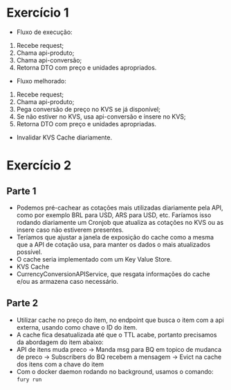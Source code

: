 # Exercício 1

- Fluxo de execução:

1. Recebe request;
2. Chama api-produto;
3. Chama api-conversão;
4. Retorna DTO com preço e unidades apropriados.

- Fluxo melhorado:

1. Recebe request;
2. Chama api-produto;
3. Pega conversão de preço no KVS se já disponível;
4. Se não estiver no KVS, usa api-conversão e insere no KVS;
5. Retorna DTO com preço e unidades apropriadas.

- Invalidar KVS Cache diariamente.

# Exercício 2

## Parte 1
- Podemos pré-cachear as cotações mais utilizadas diariamente pela API, como por exemplo BRL para USD, ARS para USD, etc. Faríamos isso rodando diariamente um Cronjob que atualiza as cotações no KVS ou as insere caso não estiverem presentes.
- Teríamos que ajustar a janela de exposição do cache como a mesma que a API de cotação usa, para manter os dados o mais atualizados possível.
- O cache seria implementado com um Key Value Store.
- KVS Cache
- CurrencyConversionAPIService, que resgata informações do cache e/ou as armazena caso necessário.

## Parte 2

- Utilizar cache no preço do item, no endpoint que busca o item com a api externa, usando como chave o ID do item.
- A cache fica desatualizada até que o TTL acabe, portanto precisamos da abordagem do item abaixo:
- API de itens muda preco -> Manda msg para BQ em topico de mudanca de preco -> Subscribers do BQ recebem a mensagem -> Evict na cache dos itens com a chave do item
- Com o docker daemon rodando no background, usamos o comando:
```fury run```

